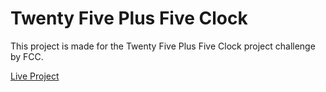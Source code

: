# Twenty Five Plus Five Clock

This project is made for the Twenty Five Plus Five Clock project challenge by FCC.

[Live Project](https://kaustubh-26.github.io/javascript-calculator/)